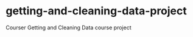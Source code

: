 getting-and-cleaning-data-project
=================================

Courser Getting and Cleaning Data course project
